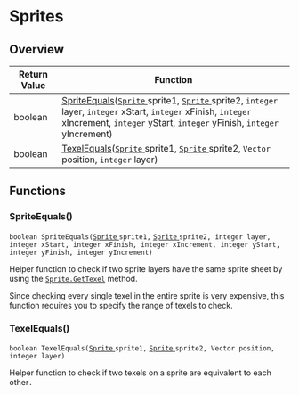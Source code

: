 # Sprites

## Overview

| Return Value | Function                                                                                                                                                                                                                                                                                                                           |
| ------------ | ---------------------------------------------------------------------------------------------------------------------------------------------------------------------------------------------------------------------------------------------------------------------------------------------------------------------------------- |
| boolean      | [SpriteEquals](sprites.md#spriteequals)([`Sprite` ](https://wofsauge.github.io/IsaacDocs/rep/Sprite.html)sprite1, [`Sprite` ](https://wofsauge.github.io/IsaacDocs/rep/Sprite.html)sprite2, `integer` layer, `integer` xStart, `integer` xFinish, `integer` xIncrement, `integer` yStart, `integer` yFinish, `integer` yIncrement) |
| boolean      | [TexelEquals](sprites.md#texelequals)([`Sprite` ](https://wofsauge.github.io/IsaacDocs/rep/Sprite.html)sprite1, [`Sprite` ](https://wofsauge.github.io/IsaacDocs/rep/Sprite.html)sprite2, `Vector` position, `integer` layer)                                                                                                      |

## Functions

### SpriteEquals()

`boolean SpriteEquals(`[`Sprite` ](https://wofsauge.github.io/IsaacDocs/rep/Sprite.html)`sprite1,` [`Sprite` ](https://wofsauge.github.io/IsaacDocs/rep/Sprite.html)`sprite2, integer layer, integer xStart, integer xFinish, integer xIncrement, integer yStart, integer yFinish, integer yIncrement)`

Helper function to check if two sprite layers have the same sprite sheet by using the [`Sprite.GetTexel`](https://wofsauge.github.io/IsaacDocs/rep/Sprite.html#gettexel) method.

Since checking every single texel in the entire sprite is very expensive, this function requires you to specify the range of texels to check.

### TexelEquals()

`boolean TexelEquals(`[`Sprite` ](https://wofsauge.github.io/IsaacDocs/rep/Sprite.html)`sprite1,` [`Sprite` ](https://wofsauge.github.io/IsaacDocs/rep/Sprite.html)`sprite2, Vector position, integer layer)`

Helper function to check if two texels on a sprite are equivalent to each other`.`
